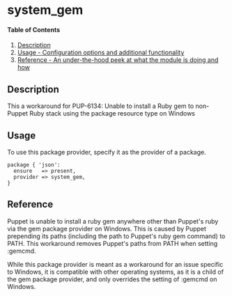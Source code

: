 # system_gem

#### Table of Contents

1. [Description](#description)
1. [Usage - Configuration options and additional functionality](#usage)
1. [Reference - An under-the-hood peek at what the module is doing and how](#reference)

## Description

This a workaround for PUP-6134: Unable to install a Ruby gem to non-Puppet Ruby stack using the package resource type on Windows

## Usage

To use this package provider, specify it as the provider of a package.

~~~
package { 'json':
  ensure   => present,
  provider => system_gem,
}
~~~

## Reference

Puppet is unable to install a ruby gem anywhere other than Puppet's ruby via the gem package provider on Windows.
This is caused by Puppet prepending its paths (including the path to Puppet's ruby gem command) to PATH.
This workaround removes Puppet's paths from PATH when setting :gemcmd.

While this package provider is meant as a workaround for an issue specific to Windows, 
it is compatible with other operating systems, as it is a child of the gem package provider,
and only overrides the setting of :gemcmd on Windows.
